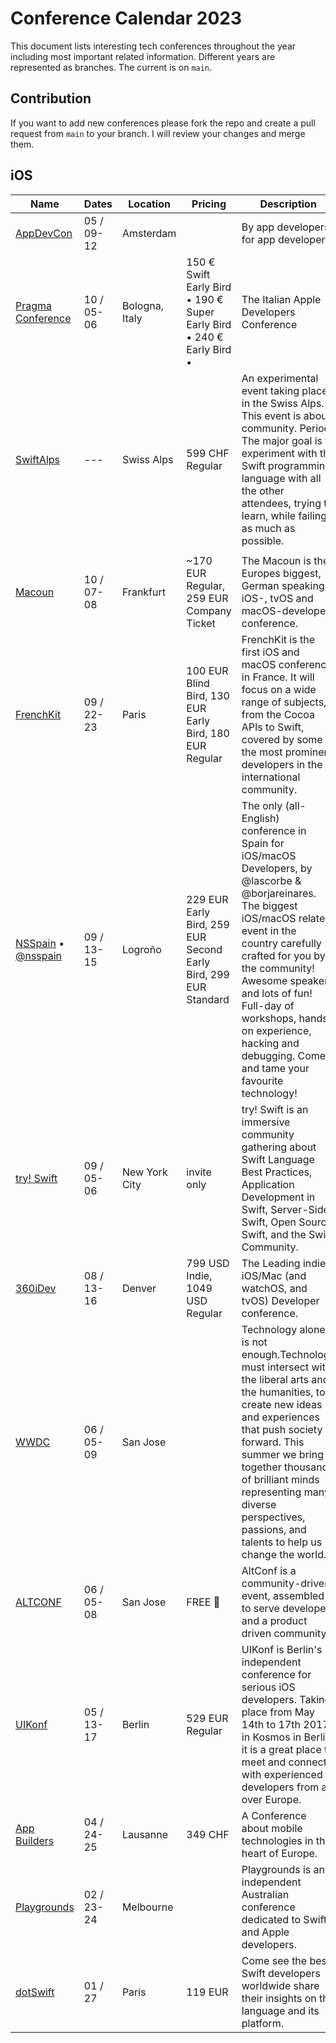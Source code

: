 # Conference Calendar 2023

This document lists interesting tech conferences throughout the year including most important related information. Different years are represented as branches. The current is on `main`.

## Contribution

If you want to add new conferences please fork the repo and create a pull request from `main` to your branch. I will review your changes and merge them.

## iOS

| Name                                                                          | Dates      | Location       | Pricing                                                              | Description                                                                                                                                                                                                                                                                                                                                      |
| ----------------------------------------------------------------------------- | ---------- | -------------- | -------------------------------------------------------------------- | ------------------------------------------------------------------------------------------------------------------------------------------------------------------------------------------------------------------------------------------------------------------------------------------------------------------------------------------------ |
| [AppDevCon](https://appdevcon.nl)                                             | 05 / 09-12 | Amsterdam      |                                                                      | By app developers, for app developers                                                                                                                                                                                                                                                                                                            |
| [Pragma Conference](http://www.pragmaconference.com)                          | 10 / 05-06 | Bologna, Italy | 150 € Swift Early Bird • 190 € Super Early Bird • 240 € Early Bird • | The Italian Apple Developers Conference                                                                                                                                                                                                                                                                                                          |
| [SwiftAlps](https://www.theswiftalps.com/)                                    | ---        | Swiss Alps     | 599 CHF Regular                                                      | An experimental event taking place in the Swiss Alps. This event is about community. Period. The major goal is to experiment with the Swift programming language with all the other attendees, trying to learn, while failing, as much as possible.                                                                                              |
|                                                                               |            |                |                                                                      |                                                                                                                                                                                                                                                                                                                                                  |
| [Macoun](https://macoun.de)                                                   | 10 / 07-08 | Frankfurt      | ~170 EUR Regular, 259 EUR Company Ticket                             | The Macoun is the Europes biggest, German speaking iOS-, tvOS and macOS-developer conference.                                                                                                                                                                                                                                                    |
| [FrenchKit](http://frenchkit.fr)                                              | 09 / 22-23 | Paris          | 100 EUR Blind Bird, 130 EUR Early Bird, 180 EUR Regular              | FrenchKit is the first iOS and macOS conference in France. It will focus on a wide range of subjects, from the Cocoa APIs to Swift, covered by some of the most prominent developers in the international community.                                                                                                                             |
| [NSSpain](https://2017.nsspain.com) • [@nsspain](https://twitter.com/nsspain) | 09 / 13-15 | Logroño        | 229 EUR Early Bird, 259 EUR Second Early Bird, 299 EUR Standard      | The only (all-English) conference in Spain for iOS/macOS Developers, by @lascorbe & @borjareinares. The biggest iOS/macOS related event in the country carefully crafted for you by the community! Awesome speakers and lots of fun! Full-day of workshops, hands-on experience, hacking and debugging. Come and tame your favourite technology! |
| [try! Swift](https://www.tryswift.co/events/2017/nyc/)                        | 09 / 05-06 | New York City  | invite only                                                          | try! Swift is an immersive community gathering about Swift Language Best Practices, Application Development in Swift, Server-Side Swift, Open Source Swift, and the Swift Community.                                                                                                                                                             |
| [360iDev](http://360idev.com)                                                 | 08 / 13-16 | Denver         | 799 USD Indie, 1049 USD Regular                                      | The Leading indie iOS/Mac (and watchOS, and tvOS) Developer conference.                                                                                                                                                                                                                                                                          |
| [WWDC](https://developer.apple.com/wwdc)                                      | 06 / 05-09 | San Jose       |                                                                      | Technology alone is not enough.Technology must intersect with the liberal arts and the humanities, to create new ideas and experiences that push society forward. This summer we bring together thousands of brilliant minds representing many diverse perspectives, passions, and talents to help us change the world.                          |
| [ALTCONF](http://altconf.com)                                                 | 06 / 05-08 | San Jose       | FREE 🤑                                                              | AltConf is a community-driven event, assembled to serve developers and a product driven community.                                                                                                                                                                                                                                               |
| [UIKonf](http://www.uikonf.com)                                               | 05 / 13-17 | Berlin         | 529 EUR Regular                                                      | UIKonf is Berlin's independent conference for serious iOS developers. Taking place from May 14th to 17th 2017 in Kosmos in Berlin it is a great place to meet and connect with experienced developers from all over Europe.                                                                                                                      |
| [App Builders](https://www.appbuilders.ch)                                    | 04 / 24-25 | Lausanne       | 349 CHF                                                              | A Conference about mobile technologies in the heart of Europe.                                                                                                                                                                                                                                                                                   |
| [Playgrounds](http://www.playgroundscon.com)                                  | 02 / 23-24 | Melbourne      |                                                                      | Playgrounds is an independent Australian conference dedicated to Swift and Apple developers.                                                                                                                                                                                                                                                     |
| [dotSwift](https://www.dotswift.io)                                           | 01 / 27    | Paris          | 119 EUR                                                              | Come see the best Swift developers worldwide share their insights on the language and its platform.                                                                                                                                                                                                                                              |